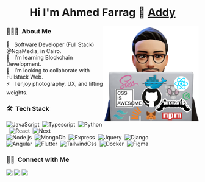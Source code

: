 ## <h1 align="center"> Hi I'm Ahmed Farrag 👋 [Addy][website]  </h1>

<img align="right" src="behindComputer.png" width = 250px/>

### 👨🏻‍💻 &nbsp;About Me
🔭 &nbsp; Software Developer (Full Stack) @NgaMedia, in Cairo.\
🌱 &nbsp; I’m  learning Blockchain Development.\
👯 &nbsp; I’m looking to collaborate with Fullstack Web.\
⚡ &nbsp; I enjoy photography, UX, and lifting weights.



### 🛠 &nbsp;Tech Stack

![JavaScript](https://img.shields.io/badge/-JavaScript-05122A?style=flat&logo=Javascript)&nbsp;
![Typescript](https://img.shields.io/badge/-TypeScript-05122A?style=flat&logo=Typescript&logoColor=2370BE)&nbsp;
![Python](https://img.shields.io/badge/-Python-05122A?style=flat&logo=Python&logoColor=yellow)&nbsp;
![React](https://img.shields.io/badge/-React-05122A?style=flat&logo=React)&nbsp;
![Next](https://img.shields.io/badge/-Next-05122A?style=flat&logo=Next.js)\
![Node.js](https://img.shields.io/badge/-Node.js-05122A?style=flat&logo=Node.js)&nbsp;
![MongoDb](https://img.shields.io/badge/-MongoDb-05122A?style=flat&logo=MongoDb)&nbsp;
![Express](https://img.shields.io/badge/-Express-05122A?style=flat&logo=Express)&nbsp;
![Jquery](https://img.shields.io/badge/-Jquery-05122A?style=flat&logo=Jquery)&nbsp;
![Django](https://img.shields.io/badge/-Django-05122A?style=flat&logo=Django&logoColor=196F3D)\
![Angular](https://img.shields.io/badge/-Angular-05122A?style=flat&logo=Angular&logoColor=C0392B)&nbsp;
![Flutter](https://img.shields.io/badge/-Flutter-05122A?style=flat&logo=Flutter&logoColor=2E86C1)&nbsp;
![TailwindCss](https://img.shields.io/badge/-TailwindCss-05122A?style=flat&logo=TailwindCss)&nbsp;
![Docker](https://img.shields.io/badge/-Docker-05122A?style=flat&logo=Docker)&nbsp;
![Figma](https://img.shields.io/badge/-Figma-05122A?style=flat&logo=Figma)

### 🤝🏻 &nbsp;Connect with Me

<p align="center">

<a href="https://www.linkedin.com/in/ahmed-farrag-110a36202/"><img src="https://img.shields.io/badge/-ahmed%20farrag-0077B5?style=flat&logo=Linkedin&logoColor=white"/></a>
<a href="mailto:ahmedfaarrag@gmail.com"><img src="https://img.shields.io/badge/-ahmedfaarrag@gmail.com-D14836?style=flat&logo=Gmail&logoColor=white"/></a>
<a href="https://www.instagram.com/code_addy/"><img src="https://img.shields.io/badge/-@code_addy-E4405F?style=flat&logo=Instagram&logoColor=white"/></a>


[website]: https://ahmedfarrag.online
<!-- 
### 📊 &nbsp;Github Stats

<p align="center"><img src="https://github-readme-streak-stats.herokuapp.com/?user=ahmed-farrag&theme=tokyonight_duo" alt="ahmed-farrag" /></p>
  <br/>
  <p align="center">
    <a href="https://github.com/anuraghazra/github-readme-stats">
	    <img alt="ahmed-farrag's Github Stats" src="https://github-readme-stats.vercel.app/api?username=ahmed-farrag&show_icons=true&count_private=true&locale=en&theme=tokyonight&layout=compact" height="230px"/></a>
	  <img src="https://github-readme-stats.vercel.app/api/top-langs?username=ahmed-farrag&langs_count=10&show_icons=true&locale=en&theme=tokyonight" alt="ahmed-farrag" height="230px"/>
	  -->
<br/>




